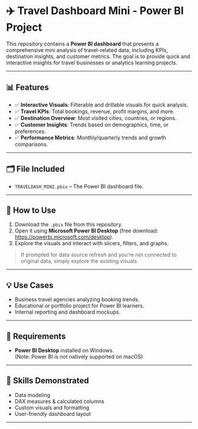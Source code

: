 # ✈️ Travel Dashboard Mini - Power BI Project

This repository contains a **Power BI dashboard** that presents a comprehensive mini analysis of travel-related data, including KPIs, destination insights, and customer metrics.
The goal is to provide quick and interactive insights for travel businesses or analytics learning projects.

---

## 📊 Features

- ✅ **Interactive Visuals**: Filterable and drillable visuals for quick analysis.
- ✅ **Travel KPIs**: Total bookings, revenue, profit margins, and more.
- ✅ **Destination Overview**: Most visited cities, countries, or regions.
- ✅ **Customer Insights**: Trends based on demographics, time, or preferences.
- ✅ **Performance Metrics**: Monthly/quarterly trends and growth comparisons.

---

## 🗂️ File Included

- `TRAVELDASH_MINI.pbix` – The Power BI dashboard file.

---

## 🔧 How to Use

1. Download the `.pbix` file from this repository.
2. Open it using **Microsoft Power BI Desktop** (free download: https://powerbi.microsoft.com/desktop).
3. Explore the visuals and interact with slicers, filters, and graphs.

> If prompted for data source refresh and you're not connected to original data, simply explore the existing visuals.

---

## 💡 Use Cases

- Business travel agencies analyzing booking trends.
- Educational or portfolio project for Power BI learners.
- Internal reporting and dashboard mockups.

---

## 📌 Requirements

- **Power BI Desktop** installed on Windows.  
  (Note: Power BI is not natively supported on macOS)

---

## 🧠 Skills Demonstrated

- Data modeling
- DAX measures & calculated columns
- Custom visuals and formatting
- User-friendly dashboard layout

---

